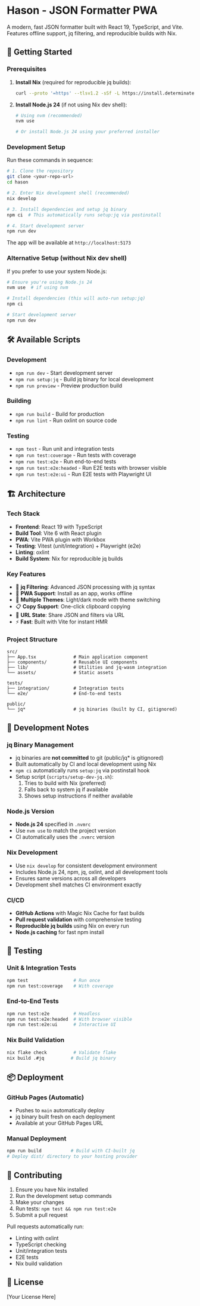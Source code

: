 # Hason - JSON Formatter PWA

A modern, fast JSON formatter built with React 19, TypeScript, and Vite. Features offline support, jq filtering, and reproducible builds with Nix.

## 🚀 Getting Started

### Prerequisites

1. **Install Nix** (required for reproducible jq builds):
   ```bash
   curl --proto '=https' --tlsv1.2 -sSf -L https://install.determinate.systems/nix | sh -s -- install
   ```
   
2. **Install Node.js 24** (if not using Nix dev shell):
   ```bash
   # Using nvm (recommended)
   nvm use
   
   # Or install Node.js 24 using your preferred installer
   ```

### Development Setup

Run these commands in sequence:

```bash
# 1. Clone the repository
git clone <your-repo-url>
cd hason

# 2. Enter Nix development shell (recommended)
nix develop

# 3. Install dependencies and setup jq binary
npm ci  # This automatically runs setup:jq via postinstall

# 4. Start development server
npm run dev
```

The app will be available at `http://localhost:5173`

### Alternative Setup (without Nix dev shell)

If you prefer to use your system Node.js:

```bash
# Ensure you're using Node.js 24
nvm use  # if using nvm

# Install dependencies (this will auto-run setup:jq)
npm ci

# Start development server
npm run dev
```

## 🛠️ Available Scripts

### Development
- `npm run dev` - Start development server
- `npm run setup:jq` - Build jq binary for local development
- `npm run preview` - Preview production build

### Building
- `npm run build` - Build for production
- `npm run lint` - Run oxlint on source code

### Testing
- `npm test` - Run unit and integration tests
- `npm run test:coverage` - Run tests with coverage
- `npm run test:e2e` - Run end-to-end tests
- `npm run test:e2e:headed` - Run E2E tests with browser visible
- `npm run test:e2e:ui` - Run E2E tests with Playwright UI

## 🏗️ Architecture

### Tech Stack
- **Frontend**: React 19 with TypeScript
- **Build Tool**: Vite 6 with React plugin
- **PWA**: Vite PWA plugin with Workbox
- **Testing**: Vitest (unit/integration) + Playwright (e2e)
- **Linting**: oxlint
- **Build System**: Nix for reproducible jq builds

### Key Features
- 🔄 **jq Filtering**: Advanced JSON processing with jq syntax
- 📱 **PWA Support**: Install as an app, works offline
- 🎨 **Multiple Themes**: Light/dark mode with theme switching
- 📋 **Copy Support**: One-click clipboard copying
- 🔗 **URL State**: Share JSON and filters via URL
- ⚡ **Fast**: Built with Vite for instant HMR

### Project Structure
```
src/
├── App.tsx              # Main application component
├── components/          # Reusable UI components
├── lib/                 # Utilities and jq-wasm integration
└── assets/              # Static assets

tests/
├── integration/         # Integration tests
└── e2e/                 # End-to-end tests

public/
└── jq*                  # jq binaries (built by CI, gitignored)
```

## 🔧 Development Notes

### jq Binary Management
- jq binaries are **not committed** to git (public/jq* is gitignored)
- Built automatically by CI and local development using Nix
- `npm ci` automatically runs `setup:jq` via postinstall hook
- Setup script (`scripts/setup-dev-jq.sh`):
  1. Tries to build with Nix (preferred)
  2. Falls back to system jq if available
  3. Shows setup instructions if neither available

### Node.js Version
- **Node.js 24** specified in `.nvmrc`
- Use `nvm use` to match the project version
- CI automatically uses the `.nvmrc` version

### Nix Development
- Use `nix develop` for consistent development environment
- Includes Node.js 24, npm, jq, oxlint, and all development tools
- Ensures same versions across all developers
- Development shell matches CI environment exactly

### CI/CD
- **GitHub Actions** with Magic Nix Cache for fast builds
- **Pull request validation** with comprehensive testing
- **Reproducible jq builds** using Nix on every run
- **Node.js caching** for fast npm install

## 🧪 Testing

### Unit & Integration Tests
```bash
npm test                 # Run once
npm run test:coverage    # With coverage
```

### End-to-End Tests
```bash
npm run test:e2e         # Headless
npm run test:e2e:headed  # With browser visible
npm run test:e2e:ui      # Interactive UI
```

### Nix Build Validation
```bash
nix flake check          # Validate flake
nix build .#jq          # Build jq binary
```

## 📦 Deployment

### GitHub Pages (Automatic)
- Pushes to `main` automatically deploy
- jq binary built fresh on each deployment
- Available at your GitHub Pages URL

### Manual Deployment
```bash
npm run build           # Build with CI-built jq
# Deploy dist/ directory to your hosting provider
```

## 🤝 Contributing

1. Ensure you have Nix installed
2. Run the development setup commands
3. Make your changes
4. Run tests: `npm test && npm run test:e2e`
5. Submit a pull request

Pull requests automatically run:
- Linting with oxlint
- TypeScript checking
- Unit/integration tests
- E2E tests
- Nix build validation

## 📄 License

[Your License Here]